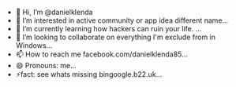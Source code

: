 - 👋 Hi, I’m @danielklenda
- 👀 I’m interested in active community or app idea different name...
- 🌱 I’m currently learning how hackers can ruin your life. ...
- 💞️ I’m looking to collaborate on everything I'm exclude from in Windows...
- 📫 How to reach me facebook.com/danielklenda85...
- 😄 Pronouns: me...
- ⚡fact: see whats missing bingoogle.b22.uk...

<!---
danielklenda/danielklenda is a ✨ special ✨ repository because its `README.md` (this file) appears on your GitHub profile.
You can click the Preview link to take a look at your changes.
--->
